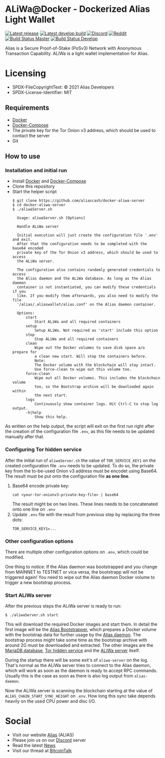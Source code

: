 # ALiWa@Docker - Dockerized Alias Light Wallet
[![Latest release](https://img.shields.io/github/v/release/aliascash/docker-aliwa-server?label=Release&color=%2300bf00)](https://github.com/aliascash/docker-aliwa-server/releases/latest)
[![Latest develop build](https://img.shields.io/github/v/release/aliascash/docker-aliwa-server?include_prereleases&label=Develop-Build)](https://github.com/aliascash/docker-aliwa-server/releases)
[![Discord](https://img.shields.io/discord/426769724018524161?logo=discord)](https://discord.gg/ckkrb8m)
[![Reddit](https://img.shields.io/badge/reddit-join-orange?logo=reddit)](https://www.reddit.com/r/AliasCash/)
[![Build Status Master](https://github.com/aliascash/docker-aliwa-server/actions/workflows/build-master.yml/badge.svg)](https://github.com/aliascash/docker-aliwa-server/actions)
[![Build Status Develop](https://github.com/aliascash/docker-aliwa-server/actions/workflows/build-develop.yml/badge.svg)](https://github.com/aliascash/docker-aliwa-server/actions)

Alias is a Secure Proof-of-Stake (PoSv3) Network with Anonymous Transaction Capability.
ALiWa is a light wallet implementation for Alias.

# Licensing

* SPDX-FileCopyrightText: © 2021 Alias Developers
* SPDX-License-Identifier: MIT

## Requirements

* [Docker](https://docs.docker.com/engine/install/)
* [Docker-Compose](https://docs.docker.com/compose/install/)
* The private key for the Tor Onion v3 address, which should be used to contact the server
* Git

## How to use

### Installation and initial run
* Install [Docker](https://docs.docker.com/engine/install/) and [Docker-Compose](https://docs.docker.com/compose/install/)
* Clone this repository
* Start the helper script
  ```
  $ git clone https://github.com/aliascash/docker-aliwa-server
  $ cd docker-aliwa-server
  $ ./aliwaServer.sh

    Usage: aliwaServer.sh [Options]

    Handle ALiWa server

    Initial execution will just create the configuration file '.env' and exit.
    After that the configuration needs to be completed with the base64 encoded
    private key of the Tor Onion v3 address, which should be used to access
    the ALiWa server.

    The configuration also contains randomly generated credentials to access
    the Alias daemon and the ALiWa database. As long as the Alias daemon
    container is not instantiated, you can modify these credentials if you
    like. If you modify them afterwards, you also need to modify the file
    '/alias/.aliaswallet/alias.conf' on the Alias daemon container.

    Options:
        start
            Start ALiWa and all required containers
        setup
            Setup ALiWa. Not required as 'start' include this option
        stop
            Stop ALiWa and all required containers
        clean
            Wipe out the Docker volumes to save disk space a/o prepare for
            a clean new start. Will stop the containers before.
            Note:
            The Docker volume with the blockchain will stay intact.
            Use force-clean to wipe out this volume too.
        force-clean
            Wipe out all Docker volumes. This includes the blockchain volume
            too, so the Bootstrap archive will be downloaded again within
            the next start.
        logs
            Continuously show container logs. Hit Ctrl-C to stop log output.
        -h|help
            Show this help.

  ```

As written on the help output, the script will exit on the first run right after the creation of the configuration file `.env`, as this file needs to be updated manually after that.

### Configuring Tor hidden service
After the initial run of `aliwaServer.sh` the value of `TOR_SERVICE_KEY1` on the created configuration file `.env` needs to be updated. To do so, the private key from the to-be-used Onion v3 address must be encodet using Base64. The result must be put onto the configuration file **as one line**.

1. Base64 encode private key:
   ```
   cat <your-tor-onionv3-private-key-file> | base64
   ```
   The result might be on two lines. These lines needs to be concatenated onto one line on `.env`
2. Update `.env` file with the result from previous step by replacing the three dots:
   ```
   TOR_SERVICE_KEY1=...
   ```

### Other configuration options
There are multiple other configuration options on `.env`, which could be modified.

One thing to notice: If the Alias daemon was bootstrapped and you change from MAINNET to TESTNET or vica versa, the bootstrapp will not be triggered again! You need to wipe out the Alias daemon Docker volume to trigger a new bootstrap process.

### Start ALiWa server
After the previous steps the ALiWa server is ready to run:
```
$ ./aliwaServer.sh start
```

This will download the required Docker images and start them. In detail the first image will be the [Alias Bootstrapper](https://hub.docker.com/repository/docker/aliascash/docker-aliaswalletd-bootstrapper), which prepares a Docker volume with the bootstrap data for further usage by the [Alias daemon](https://hub.docker.com/repository/docker/aliascash/docker-aliaswalletd). The bootstrap process might take some time as the bootstrap archive with around 2G must be downloaded and extracted. The other images are the [MariaDB database](https://hub.docker.com/_/mariadb), [Tor hidden service](https://hub.docker.com/r/goldy/tor-hidden-service) and the [ALiWa server](https://hub.docker.com/repository/docker/aliascash/docker-aliwa-server) itself.

During the startup there will be some exit's of `aliwa-server` on the log. That's normal as the ALiWa server tries to connect to the Alias daemon, which will work as soon as the daemon is ready to accept RPC commands. Usually this is the case as soon as there is also log output from `alias-daemon`.

Now the ALiWa server is scanning the blockchain starting at the value of `ALIAS_CHAIN_START_SYNC_HEIGHT` on `.env`. How long this sync take depends heavily on the used CPU power and disc I/O.

# Social
- Visit our website [Alias](https://alias.cash/) (ALIAS)
- Please join us on our [Discord](https://discord.gg/ckkrb8m) server
- Read the latest [News](https://alias.cash/news/)
- Visit our thread at [BitcoinTalk](https://bitcointalk.org/index.php?topic=2103301.0)

